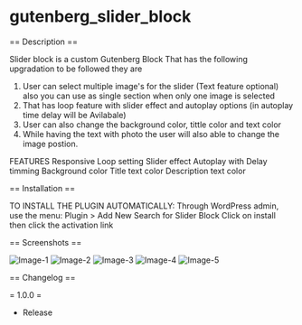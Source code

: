 # gutenberg_slider_block
== Description ==

Slider block is a custom Gutenberg Block That has the following  upgradation to be followed they are 
1) User can select multiple image's for the slider (Text feature  optional) also you can use as single section when only one image is selected
2) That has loop feature with slider effect and autoplay options (in autoplay time delay will be Avilabale) 
3) User can also change the background color,  tittle color and text color 
4) While having  the text with photo the user will also able to change the image postion.

FEATURES
Responsive
Loop setting
Slider effect
Autoplay with Delay timming
Background color
Title text color
Description text color

== Installation ==

TO INSTALL THE PLUGIN AUTOMATICALLY:
Through WordPress admin, use the menu: Plugin > Add New
Search for Slider Block
Click on install then click the activation link

== Screenshots ==

![Image-1](https://github.com/patelmohip9/gutenberg_slider_block/blob/main/assets/Screenshot-1.png?raw=true)
![Image-2](https://github.com/patelmohip9/gutenberg_slider_block/blob/main/assets/Screenshot-2.png?raw=true)
![Image-3](https://github.com/patelmohip9/gutenberg_slider_block/blob/main/assets/Screenshot-3.png?raw=true)
![Image-4](https://github.com/patelmohip9/gutenberg_slider_block/blob/main/assets/Screenshot-4.png?raw=true)
![Image-5](https://github.com/patelmohip9/gutenberg_slider_block/blob/main/assets/Screenshot-5.png?raw=true)


== Changelog ==

= 1.0.0 =
* Release
